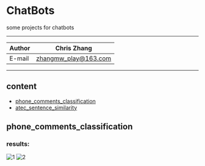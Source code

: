ChatBots
===========================
some projects for chatbots 

****
	
|Author|Chris Zhang|
|---|---
|E-mail|zhangmw_play@163.com


****
## content
* [phone_comments_classification](#phone_comments_classification)
* [atec_sentence_similarity](#atec_sentence_similarity)

phone_comments_classification
-----------
### results:
![1](https://raw.github.com/Chriszhangmw/ChatBots/master/phone_comments_classification/loss.png)
![2](https://raw.github.com/Chriszhangmw/ChatBots/master/phone_comments_classification/myplot22.png)
